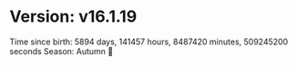 # Version: v16.1.19
Time since birth: 5894 days, 141457 hours, 8487420 minutes, 509245200 seconds
Season: Autumn 🍁
